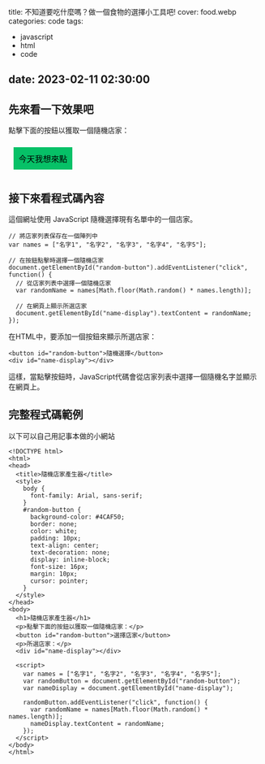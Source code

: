 title: 不知道要吃什麼嗎？做一個食物的選擇小工具吧!
cover: food.webp
categories: code
tags:
  - javascript
  - html
  - code

date: 2023-02-11 02:30:00
---
## 先來看一下效果吧
<style>
  #random-button {
    background-color: #06C167;
    border: none;
    color: black;
    padding: 10px;
    text-align: center;
    text-decoration: none;
    display: inline-block;
    font-size: 16px;
    margin: 10px;
    cursor: pointer;
  }
</style>

<p>點擊下面的按鈕以獲取一個隨機店家：</p>
<div><button id="random-button">今天我想來點</button></div>
<div id="name-display"></div>

<script>
  var names = ["便當店", "吃麵", "吃早餐店"];
  var randomButton = document.getElementById("random-button");
  var nameDisplay = document.getElementById("name-display");

  randomButton.addEventListener("click", function() {
    var randomName = names[Math.floor(Math.random() * names.length)];
    nameDisplay.textContent = randomName;
  });
</script>

## 接下來看程式碼內容

這個網址使用 JavaScript 隨機選擇現有名單中的一個店家。

```javascript=
// 將店家列表保存在一個陣列中
var names = ["名字1", "名字2", "名字3", "名字4", "名字5"];

// 在按鈕點擊時選擇一個隨機店家
document.getElementById("random-button").addEventListener("click", function() {
  // 從店家列表中選擇一個隨機店家
  var randomName = names[Math.floor(Math.random() * names.length)];

  // 在網頁上顯示所選店家
  document.getElementById("name-display").textContent = randomName;
});
```

在HTML中，要添加一個按鈕來顯示所選店家：
```html=
<button id="random-button">隨機選擇</button>
<div id="name-display"></div>
```
這樣，當點擊按鈕時，JavaScript代碼會從店家列表中選擇一個隨機名字並顯示在網頁上。

## 完整程式碼範例
以下可以自己用記事本做的小網站

```html=
<!DOCTYPE html>
<html>
<head>
  <title>隨機店家產生器</title>
  <style>
    body {
      font-family: Arial, sans-serif;
    }
    #random-button {
      background-color: #4CAF50;
      border: none;
      color: white;
      padding: 10px;
      text-align: center;
      text-decoration: none;
      display: inline-block;
      font-size: 16px;
      margin: 10px;
      cursor: pointer;
    }
  </style>
</head>
<body>
  <h1>隨機店家產生器</h1>
  <p>點擊下面的按鈕以獲取一個隨機店家：</p>
  <button id="random-button">選擇店家</button>
  <p>所選店家：</p>
  <div id="name-display"></div>

  <script>
    var names = ["名字1", "名字2", "名字3", "名字4", "名字5"];
    var randomButton = document.getElementById("random-button");
    var nameDisplay = document.getElementById("name-display");

    randomButton.addEventListener("click", function() {
      var randomName = names[Math.floor(Math.random() * names.length)];
      nameDisplay.textContent = randomName;
    });
  </script>
</body>
</html>
```
